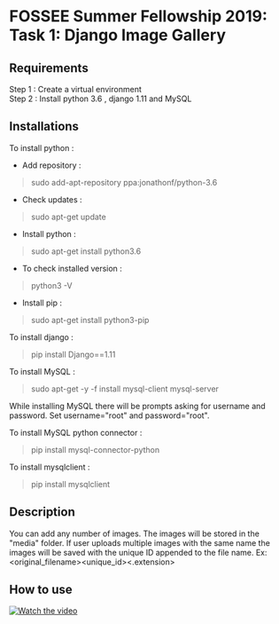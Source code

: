 # FOSSEE Summer Fellowship 2019: Task 1: Django Image Gallery

## Requirements

Step 1 : Create a virtual environment <br />
Step 2 : Install python 3.6 , django 1.11 and MySQL <br /> 

## Installations

To install python :

* Add repository : 

> sudo add-apt-repository ppa:jonathonf/python-3.6


* Check updates  : 

> sudo apt-get update

* Install python : 

> sudo apt-get install python3.6

* To check installed version : 

> python3 -V

* Install pip : 

> sudo apt-get install python3-pip

To install django : 

> pip install Django==1.11

To install MySQL : 

> sudo apt-get -y -f install mysql-client mysql-server

While installing MySQL there will be prompts asking for username and password. Set username="root" and password="root".

To install MySQL python connector :

> pip install mysql-connector-python

To install mysqlclient :

> pip install mysqlclient


## Description

You can add any number of images. The images will be stored in the "media" folder. If user uploads multiple images with the same name the images will be saved with the unique ID appended to the file name. Ex: <original_filename><unique_id><.extension>

## How to use

[![Watch the video](https://img.youtube.com/vi/HJY9nH6G20o/maxresdefault.jpg)](https://youtu.be/HJY9nH6G20o)


